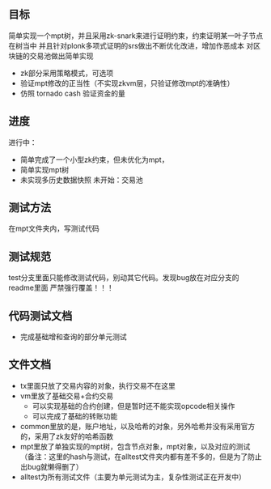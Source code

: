 ## 目标
简单实现一个mpt树，并且采用zk-snark来进行证明约束，约束证明某一叶子节点在树当中
并且针对plonk多项式证明的srs做出不断优化改进，增加作恶成本
对区块链的交易池做出简单实现
- zk部分采用策略模式，可选项
- 验证mpt修改的正当性（不实现zkvm层，只验证修改mpt的准确性）
- 仿照 tornado cash 验证资金的量

## 进度
进行中：
- 简单完成了一个小型zk约束，但未优化为mpt，
- 简单实现mpt树
- 未实现多历史数据快照
未开始：交易池


## 测试方法
在mpt文件夹内，写测试代码

## 测试规范
test分支里面只能修改测试代码，别动其它代码。发现bug放在对应分支的readme里面
严禁强行覆盖！！！


## 代码测试文档
- 完成基础增和查询的部分单元测试




## 文件文档
- tx里面只放了交易内容的对象，执行交易不在这里
- vm里放了基础交易+合约交易
  - 可以实现基础的合约创建，但是暂时还不能实现opcode相关操作
  - 可以完成了基础的转账功能
- common里放的是，账户地址，以及哈希的对象，另外哈希并没有采用官方的，采用了zk友好的哈希函数
- mpt里放了单独实现的mpt树，包含节点对象，mpt对象，以及对应的测试（备注：这里的hash与测试，在alltest文件夹内都有差不多的，但是为了防止出bug就懒得删了）
- alltest为所有测试文件（主要为单元测试为主，复杂性测试正在开发中）